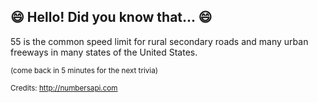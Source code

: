 ## 😄 Hello! Did you know that... 😄
55 is the common speed limit for rural secondary roads and many urban freeways in many states of the United States.

<sup>(come back in 5 minutes for the next trivia)</sup>


<sup>Credits: http://numbersapi.com</sup>
